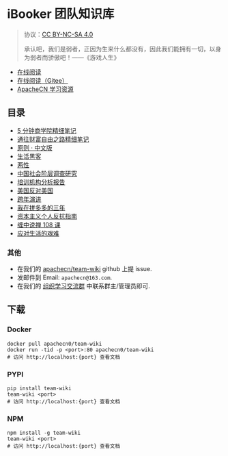 # iBooker 团队知识库

> 协议：[CC BY-NC-SA 4.0](http://creativecommons.org/licenses/by-nc-sa/4.0/)
> 
> 承认吧，我们是弱者，正因为生来什么都没有，因此我们能拥有一切，以身为弱者而骄傲吧！——《游戏人生》

* [在线阅读](https://wiki.apachecn.org)
* [在线阅读（Gitee）](https://apachecn.gitee.io/team-wiki/)
* [ApacheCN 学习资源](http://docs.apachecn.org/)

## 目录

+   [5 分钟商学院精细笔记](docs/business-5min-notes/README.md)
+   [通往财富自由之路精细笔记](docs/the-way-to-wealth-freedom-notes/README.md)
+   [原则 · 中文版](docs/principles-zh/README.md)
+   [生活黑客](docs/生活黑客/README.md)
+   [两性](docs/两性/README.md)
+   [中国社会阶层调查研究](docs/中国社会调查研究/README.md)
+   [培训机构分析报告](docs/ti-analysis/README.md)
+   [美国反对美国](docs/america-against-america/README.md)
+   [跨年演讲](docs/跨年演讲/README.md)
+   [我在拼多多的三年](docs/pdd_3years.md)
+   [资本主义个人反抗指南](docs/资本主义个人反抗指南/README.md)
+   [缠中说禅 108 课](docs/chzhshch/README.md)
+   [应对生活的艰难](docs/Apply/README.md)







### 其他

*   在我们的 [apachecn/team-wiki](https://github.com/apachecn/team-wiki) github 上提 issue.
*   发邮件到 Email: `apachecn@163.com`.
*   在我们的 [组织学习交流群](http://www.apachecn.org/organization/348.html) 中联系群主/管理员即可.

## 下载

### Docker

```
docker pull apachecn0/team-wiki
docker run -tid -p <port>:80 apachecn0/team-wiki
# 访问 http://localhost:{port} 查看文档
```

### PYPI

```
pip install team-wiki
team-wiki <port>
# 访问 http://localhost:{port} 查看文档
```

### NPM

```
npm install -g team-wiki
team-wiki <port>
# 访问 http://localhost:{port} 查看文档
```


